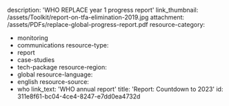 description: 'WHO REPLACE year 1 progress report'
link_thumbnail: /assets/Toolkit/report-on-tfa-elimination-2019.jpg
attachment: /assets/PDFs/replace-global-progress-report.pdf
resource-category:
  - monitoring
  - communications
resource-type:
  - report
  - case-studies
  - tech-package
resource-region:
  - global
resource-language:
  - english
resource-source:
  - who
link_text: 'WHO annual report'
title: 'Report: Countdown to 2023'
id: 311e8f61-bc04-4ce4-8247-e7dd0ea4732d
